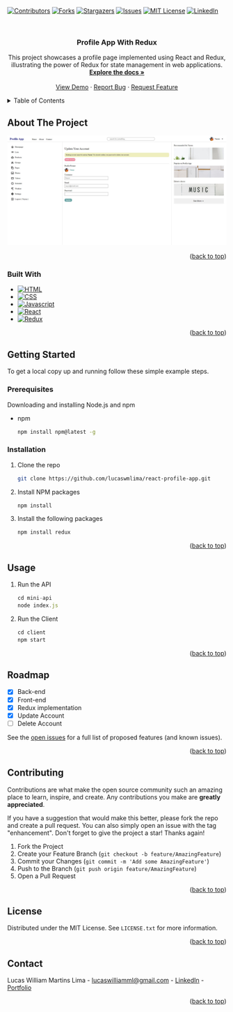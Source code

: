 <a name="readme-top"></a>

[![Contributors][contributors-shield]][contributors-url]
[![Forks][forks-shield]][forks-url]
[![Stargazers][stars-shield]][stars-url]
[![Issues][issues-shield]][issues-url]
[![MIT License][license-shield]][license-url]
[![LinkedIn][linkedin-shield]][linkedin-url]



<!-- PROJECT LOGO -->
<br />
<div align="center">

<h3 align="center">Profile App With Redux</h3>

  <p align="center">
    This project showcases a profile page implemented using React and Redux, illustrating the power of Redux for state management in web applications. 
    <br />
    <a href="https://github.com/lucaswmlima/react-profile-app"><strong>Explore the docs »</strong></a>
    <br />
    <br />
    <a href="https://react-redux-profile-app.vercel.app">View Demo</a>
    ·
    <a href="https://github.com/lucaswmlima/react-profile-app/issues">Report Bug</a>
    ·
    <a href="https://github.com/lucaswmlima/react-profile-app/issues">Request Feature</a>
  </p>
</div>



<!-- TABLE OF CONTENTS -->
<details>
  <summary>Table of Contents</summary>
  <ol>
    <li>
      <a href="#about-the-project">About The Project</a>
      <ul>
        <li><a href="#built-with">Built With</a></li>
      </ul>
    </li>
    <li>
      <a href="#getting-started">Getting Started</a>
      <ul>
        <li><a href="#prerequisites">Prerequisites</a></li>
        <li><a href="#installation">Installation</a></li>
      </ul>
    </li>
    <li><a href="#usage">Usage</a></li>
    <li><a href="#roadmap">Roadmap</a></li>
    <li><a href="#contributing">Contributing</a></li>
    <li><a href="#license">License</a></li>
    <li><a href="#contact">Contact</a></li>
  </ol>
</details>



<!-- ABOUT THE PROJECT -->
## About The Project

[![Product Name Screen Shot][product-screenshot]](https://react-redux-profile-app.vercel.app)


<p align="right">(<a href="#readme-top">back to top</a>)</p>



### Built With
* [![HTML][HTML]][HTML-url]
* [![CSS][CSS]][CSS-url]
* [![Javascript][Javascript]][Javascript-url]
* [![React][React.js]][React-url]
* [![Redux][Redux]][Redux-url]


<p align="right">(<a href="#readme-top">back to top</a>)</p>



<!-- GETTING STARTED -->
## Getting Started

To get a local copy up and running follow these simple example steps.

### Prerequisites

Downloading and installing Node.js and npm
* npm
  ```sh
  npm install npm@latest -g
  ```

### Installation

1. Clone the repo
   ```sh
   git clone https://github.com/lucaswmlima/react-profile-app.git
   ```
2. Install NPM packages
   ```sh
   npm install
   ```
3. Install the following packages
   ```js
   npm install redux
   ```

<p align="right">(<a href="#readme-top">back to top</a>)</p>



<!-- USAGE EXAMPLES -->
## Usage

1. Run the API
   ```js
   cd mini-api
   node index.js
   ```

2. Run the Client
   ```js
   cd client
   npm start
   ```

<p align="right">(<a href="#readme-top">back to top</a>)</p>



<!-- ROADMAP -->
## Roadmap

- [x] Back-end
- [x] Front-end
- [x] Redux implementation
- [x] Update Account
- [ ] Delete Account

See the [open issues](https://github.com/lucaswmlima/react-profile-app/issues) for a full list of proposed features (and known issues).

<p align="right">(<a href="#readme-top">back to top</a>)</p>



<!-- CONTRIBUTING -->
## Contributing

Contributions are what make the open source community such an amazing place to learn, inspire, and create. Any contributions you make are **greatly appreciated**.

If you have a suggestion that would make this better, please fork the repo and create a pull request. You can also simply open an issue with the tag "enhancement".
Don't forget to give the project a star! Thanks again!

1. Fork the Project
2. Create your Feature Branch (`git checkout -b feature/AmazingFeature`)
3. Commit your Changes (`git commit -m 'Add some AmazingFeature'`)
4. Push to the Branch (`git push origin feature/AmazingFeature`)
5. Open a Pull Request

<p align="right">(<a href="#readme-top">back to top</a>)</p>



<!-- LICENSE -->
## License

Distributed under the MIT License. See `LICENSE.txt` for more information.

<p align="right">(<a href="#readme-top">back to top</a>)</p>



<!-- CONTACT -->
## Contact

Lucas William Martins Lima - lucaswilliamml@gmail.com - [LinkedIn][linkedin-url] - [Portfolio][portfolio-url]

<p align="right">(<a href="#readme-top">back to top</a>)</p>

<!-- MARKDOWN LINKS & IMAGES -->
<!-- https://www.markdownguide.org/basic-syntax/#reference-style-links -->
[contributors-shield]: https://img.shields.io/github/contributors/lucaswmlima/react-profile-app.svg?style=for-the-badge
[contributors-url]: https://github.com/lucaswmlima/react-profile-app/graphs/contributors
[forks-shield]: https://img.shields.io/github/forks/lucaswmlima/react-profile-app.svg?style=for-the-badge
[forks-url]: https://github.com/lucaswmlima/react-profile-app/network/members
[stars-shield]: https://img.shields.io/github/stars/lucaswmlima/react-profile-app.svg?style=for-the-badge
[stars-url]: https://github.com/lucaswmlima/react-profile-app/stargazers
[issues-shield]: https://img.shields.io/github/issues/lucaswmlima/react-profile-app.svg?style=for-the-badge
[issues-url]: https://github.com/lucaswmlima/react-profile-app/issues
[license-shield]: https://img.shields.io/github/license/lucaswmlima/react-profile-app.svg?style=for-the-badge
[license-url]: https://github.com/lucaswmlima/react-profile-app/blob/master/LICENSE.txt
[linkedin-shield]: https://img.shields.io/badge/-LinkedIn-black.svg?style=for-the-badge&logo=linkedin&colorB=555
[linkedin-url]: https://linkedin.com/in/https://www.linkedin.com/in/lucaswmlima/
[portfolio-url]: https://portfolio-lucaswilliam.vercel.app/#projects
[product-screenshot]: https://github.com/LucaswmLima/react-profile-app/blob/main/client/src/assets/readme-images/1.jpg?raw=true
[HTML]: https://img.shields.io/badge/HTML-E44D26?style=for-the-badge&logo=html5&logoColor=white
[HTML-url]: https://developer.mozilla.org/pt-BR/docs/Web/HTML
[CSS]: https://img.shields.io/badge/CSS-2862E9?style=for-the-badge&logo=css3&logoColor=white
[CSS-url]: https://developer.mozilla.org/pt-BR/docs/Web/CSS
[Javascript]: https://img.shields.io/badge/Javascript-E8D44D?style=for-the-badge&logo=javascript&logoColor=black
[Javascript-url]: https://developer.mozilla.org/pt-BR/docs/Web/JavaScript
[Next.js]: https://img.shields.io/badge/next.js-000000?style=for-the-badge&logo=nextdotjs&logoColor=white
[Next-url]: https://nextjs.org/
[React.js]: https://img.shields.io/badge/React-20232A?style=for-the-badge&logo=react&logoColor=61DAFB
[React-url]: https://reactjs.org/
[Redux]: https://img.shields.io/badge/Redux-764ABC?style=for-the-badge&logo=redux&logoColor=white
[Redux-url]: https://reactjs.org/
[Vue.js]: https://img.shields.io/badge/Vue.js-35495E?style=for-the-badge&logo=vuedotjs&logoColor=4FC08D
[Vue-url]: https://redux.js.org
[Angular.io]: https://img.shields.io/badge/Angular-DD0031?style=for-the-badge&logo=angular&logoColor=white
[Angular-url]: https://angular.io/
[Svelte.dev]: https://img.shields.io/badge/Svelte-4A4A55?style=for-the-badge&logo=svelte&logoColor=FF3E00
[Svelte-url]: https://svelte.dev/
[Laravel.com]: https://img.shields.io/badge/Laravel-FF2D20?style=for-the-badge&logo=laravel&logoColor=white
[Laravel-url]: https://laravel.com
[Bootstrap.com]: https://img.shields.io/badge/Bootstrap-563D7C?style=for-the-badge&logo=bootstrap&logoColor=white
[Bootstrap-url]: https://getbootstrap.com
[JQuery.com]: https://img.shields.io/badge/jQuery-0769AD?style=for-the-badge&logo=jquery&logoColor=white
[JQuery-url]: https://jquery.com 
